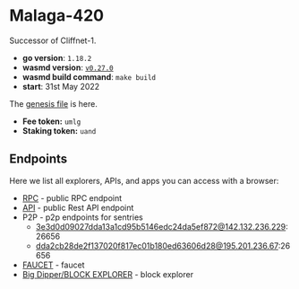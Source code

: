 # Malaga-420

Successor of Cliffnet-1.

- **go version**: `1.18.2`
- **wasmd version**: [`v0.27.0`](https://github.com/CosmWasm/wasmd/releases/tag/v0.27.0)
- **wasmd build command**: `make build`
- **start**: 31st May 2022

The [genesis file](./config/genesis.json) is here.

- **Fee token:** `umlg`
- **Staking token:** `uand`

## Endpoints

Here we list all explorers, APIs, and apps you can access with a browser:

* [RPC](https://rpc.malaga-420.cosmwasm.com) - public RPC endpoint
* [API](https://api.malaga-420.cosmwasm.com) - public Rest API endpoint
* P2P - p2p endpoints for sentries
  * 3e3d0d09027dda13a1cd95b5146edc24da5ef872@142.132.236.229:26656
  * dda2cb28de2f137020f817ec01b180ed63606d28@195.201.236.67:26656
* [FAUCET](https://faucet.malaga-420.cosmwasm.com) - faucet
* [Big Dipper/BLOCK EXPLORER](https://block-explorer.malaga-420.cosmwasm.com) - block explorer
